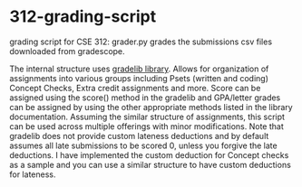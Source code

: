 # 312-grading-script

grading script for CSE 312: grader.py grades the submissions csv files downloaded from gradescope. 

The internal structure uses [gradelib library](https://eldridgejm.github.io/gradelib/#gradelib.Gradebook).
 Allows for organization of assignments into various groups including Psets (written and coding) Concept Checks, 
Extra credit assignments and more. Score can be assigned using the score() method in the gradelib and GPA/letter grades can be assigned 
by using the other appropriate methods listed in the library documentation. Assuming the similar structure of assignments, this script 
can be used across multiple offerings with minor modifications. Note that gradelib does not provide custom lateness deductions and by default 
assumes all late submissions to be scored 0, unless you forgive the late deductions. I have implemented the custom deduction for Concept checks 
as a sample and you can use a similar structure to have custom deductions for lateness. 
